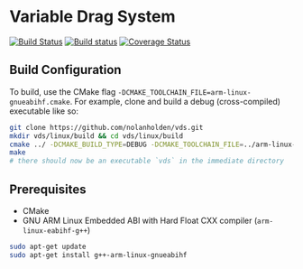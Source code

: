 # Variable Drag System
[![Build Status](https://travis-ci.org/nolanholden/vds.svg?branch=master)](https://travis-ci.org/nolanholden/vds)
[![Build status](https://ci.appveyor.com/api/projects/status/github/nolanholden/vds?branch=master&svg=true)](https://ci.appveyor.com/project/nolanholden/vds)
[![Coverage Status](https://coveralls.io/repos/github/nolanholden/vds/badge.svg?branch=master)](https://coveralls.io/github/nolanholden/vds?branch=master)

## Build Configuration
To build, use the CMake flag `-DCMAKE_TOOLCHAIN_FILE=arm-linux-gnueabihf.cmake`. For example, clone and build a debug (cross-compiled) executable like so:
```sh
git clone https://github.com/nolanholden/vds.git
mkdir vds/linux/build && cd vds/linux/build
cmake ../ -DCMAKE_BUILD_TYPE=DEBUG -DCMAKE_TOOLCHAIN_FILE=../arm-linux-gnueabihf.cmake
make
# there should now be an executable `vds` in the immediate directory
```

## Prerequisites
+ CMake
+ GNU ARM Linux Embedded ABI with Hard Float CXX compiler (`arm-linux-eabihf-g++`)
```sh
sudo apt-get update
sudo apt-get install g++-arm-linux-gnueabihf
```
